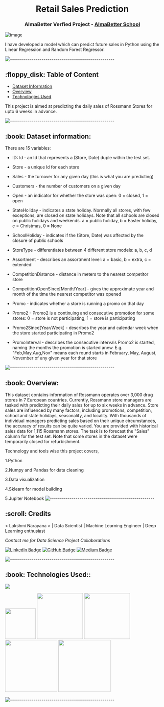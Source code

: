 <h1 align="center"> Retail Sales Prediction </h1>
<h3 align="center"> AlmaBetter Verfied Project - <a href="https://www.almabetter.com/"> AlmaBetter School </a> </h5>

![image](https://upload.wikimedia.org/wikipedia/commons/b/b5/Rossmann_Au%C3%9Fenansicht_Innenstadtlage.JPG)

<p>I have developed a model which can predict future sales in Python using the Linear Regression and Random Forest Regressor.</p>

![-----------------------------------------------------](https://raw.githubusercontent.com/andreasbm/readme/master/assets/lines/rainbow.png)

<h2> :floppy_disk: Table of Content</h2>

  * [Dataset Information](#dataset-information)
  * [Overview](#overview)
  * [Technologies Used](#technologies-used)

This project is aimed at predicting the daily sales of Rossmann Stores for upto 6 weeks in advance.

![-----------------------------------------------------](https://raw.githubusercontent.com/andreasbm/readme/master/assets/lines/rainbow.png)



<h2> :book: Dataset information:</h2>

There are 15 variables:

* ID: Id - an Id that represents a (Store, Date) duple within the test set.

* Store - a unique Id for each store

* Sales - the turnover for any given day (this is what you are predicting)

* Customers - the number of customers on a given day

* Open - an indicator for whether the store was open: 0 = closed, 1 = open

* StateHoliday - indicates a state holiday. Normally all stores, with few exceptions, are closed on state holidays. Note that all schools are closed on public holidays and weekends. a = public holiday, b = Easter holiday, c = Christmas, 0 = None

* SchoolHoliday - indicates if the (Store, Date) was affected by the closure of public schools

* StoreType - differentiates between 4 different store models: a, b, c, d

* Assortment - describes an assortment level: a = basic, b = extra, c = extended

* CompetitionDistance - distance in meters to the nearest competitor store
 
* CompetitionOpenSince[Month/Year] - gives the approximate year and month of the time the nearest competitor was opened

* Promo - indicates whether a store is running a promo on that day

* Promo2 - Promo2 is a continuing and consecutive promotion for some stores: 0 = store is not participating, 1 = store is participating

* Promo2Since[Year/Week] - describes the year and calendar week when the store started participating in Promo2

* PromoInterval - describes the consecutive intervals Promo2 is started, naming the months the promotion is started anew. E.g. "Feb,May,Aug,Nov" means each round starts in February, May, August, November of any given year for that store


![-----------------------------------------------------](https://raw.githubusercontent.com/andreasbm/readme/master/assets/lines/rainbow.png)

<h2> :book: Overview:</h2>

This dataset contains information of Rossmann operates over 3,000 drug stores in 7 European countries. Currently, Rossmann store managers are tasked with predicting their daily sales for up to six weeks in advance. Store sales are influenced by many factors, including promotions, competition, school and state holidays, seasonality, and locality. With thousands of individual managers predicting sales based on their unique circumstances, the accuracy of results can be quite varied.
You are provided with historical sales data for 1,115 Rossmann stores. The task is to forecast the "Sales" column for the test set. Note that some stores in the dataset were temporarily closed for refurbishment.

Technology and tools wise this project covers,

1.Python

2.Numpy and Pandas for data cleaning

3.Data visualization

4.Sklearn for model building

5.Jupiter Notebook
![-----------------------------------------------------](https://raw.githubusercontent.com/andreasbm/readme/master/assets/lines/rainbow.png)

<!-- CREDITS -->
<h2 id="credits"> :scroll: Credits</h2>

< Lakshmi Narayana > | Data Scientist | Machine Learning Engineer | Deep Learning enthusiast

<p> <i> Contact me for Data Science Project Collaborations</i></p>


[![LinkedIn Badge](https://img.shields.io/badge/LinkedIn-0077B5?style=for-the-badge&logo=linkedin&logoColor=white)](https://www.linkedin.com/in/lakshmi-narayana-186a77183/)
[![GitHub Badge](https://img.shields.io/badge/GitHub-100000?style=for-the-badge&logo=github&logoColor=white)](https://github.com/Narayan718)
[![Medium Badge](https://img.shields.io/badge/Medium-1DA1F2?style=for-the-badge&logo=medium&logoColor=white)](https://medium.com/me/stories/public)


![-----------------------------------------------------](https://raw.githubusercontent.com/andreasbm/readme/master/assets/lines/rainbow.png)

<h2> :book: Technologies Used::</h2>

![](https://forthebadge.com/images/badges/made-with-python.svg)

[<img target="_blank" src="https://user-images.githubusercontent.com/32620288/139657460-40ef4562-76bd-43f5-bbca-47b6bd29863e.png" width=100>](https://numpy.org)    [<img target="_blank" src="https://upload.wikimedia.org/wikipedia/commons/thumb/e/ed/Pandas_logo.svg/450px-Pandas_logo.svg.png" width=150>](https://pandas.pydata.org)  [<img target="_blank" src="https://seaborn.pydata.org/_static/logo-wide-lightbg.svg" width=150>](https://seaborn.pydata.org) [<img target="_blank" src="https://matplotlib.org/_static/logo2_compressed.svg" width=170>](https://matplotlib.org)   [<img target="_blank" src="https://user-images.githubusercontent.com/32620288/137518674-f36c5ad3-3d64-4c7a-a07c-53f247750394.png" width=170>](https://colab.research.google.com/)

![-----------------------------------------------------](https://raw.githubusercontent.com/andreasbm/readme/master/assets/lines/rainbow.png)
